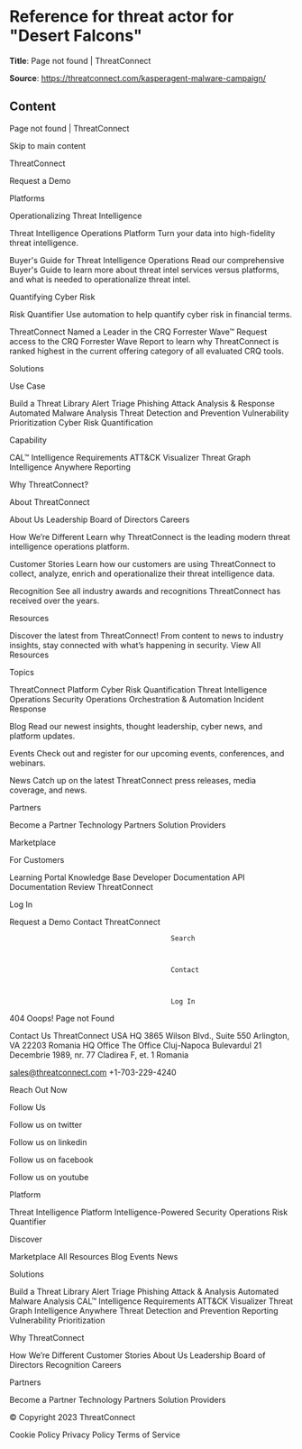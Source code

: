 # Reference for threat actor for "Desert Falcons"

**Title**: Page not found | ThreatConnect

**Source**: https://threatconnect.com/kasperagent-malware-campaign/

## Content



Page not found | ThreatConnect
































 




Skip to main content






ThreatConnect








Request a Demo




Platforms


Operationalizing Threat Intelligence





Threat Intelligence Operations Platform
Turn your data into high-fidelity threat intelligence. 







Buyer's Guide for Threat Intelligence Operations
Read our comprehensive Buyer's Guide to learn more about threat intel services versus platforms, and what is needed to operationalize threat intel.




Quantifying Cyber Risk





Risk Quantifier
Use automation to help quantify cyber risk in financial terms.







ThreatConnect Named a Leader in the CRQ Forrester Wave™
Request access to the CRQ Forrester Wave Report to learn why ThreatConnect is ranked highest in the current offering category of all evaluated CRQ tools. 






Solutions


Use Case

Build a Threat Library 
Alert Triage 
Phishing Attack Analysis & Response 
Automated Malware Analysis 
Threat Detection and Prevention 
Vulnerability Prioritization 
Cyber Risk Quantification 



Capability

CAL™ 
Intelligence Requirements 
ATT&CK Visualizer 
Threat Graph 
Intelligence Anywhere 
Reporting 





Why ThreatConnect?


About ThreatConnect

About Us 
Leadership 
Board of Directors 
Careers 









How We’re Different
Learn why ThreatConnect is the leading modern threat intelligence operations platform.







Customer Stories
Learn how our customers are using ThreatConnect to collect, analyze, enrich and operationalize their threat intelligence data.







Recognition
See all industry awards and recognitions ThreatConnect has received over the years.






Resources


Discover the latest from ThreatConnect! From content to news to industry insights, stay connected with what’s happening in security.
View All Resources



Topics

ThreatConnect Platform 
Cyber Risk Quantification 
Threat Intelligence Operations 
Security Operations 
Orchestration & Automation 
Incident Response 








Blog
Read our newest insights, thought leadership, cyber news, and platform updates.







Events
Check out and register for our upcoming events, conferences, and webinars.







News
Catch up on the latest ThreatConnect press releases, media coverage, and news.







Partners


Become a Partner 
Technology Partners 
Solution Providers 




Marketplace


For Customers


Learning Portal 
Knowledge Base 
Developer Documentation 
API Documentation 
Review ThreatConnect 




Log In

Request a Demo
Contact ThreatConnect





                                            Search                                        



                                            Contact                                        



                                            Log In                                        









404
Ooops! Page not Found











Contact Us
ThreatConnect USA HQ
3865 Wilson Blvd., Suite 550 Arlington, VA 22203
Romania HQ Office
The Office 
Cluj-Napoca Bulevardul 21 
Decembrie 1989, nr. 77
Cladirea F, et. 1
Romania

sales@threatconnect.com
+1-703-229-4240

Reach Out Now  

Follow Us



Follow us on twitter





Follow us on linkedin





Follow us on facebook





Follow us on youtube








Platform

Threat Intelligence Platform
Intelligence-Powered Security Operations
Risk Quantifier

Discover

Marketplace
All Resources
Blog
Events
News



Solutions

Build a Threat Library
Alert Triage
Phishing Attack & Analysis
Automated Malware Analysis
CAL™
Intelligence Requirements
ATT&CK Visualizer
Threat Graph
Intelligence Anywhere
Threat Detection and Prevention
Reporting
Vulnerability Prioritization



Why ThreatConnect

How We’re Different
Customer Stories
About Us
Leadership
Board of Directors
Recognition
Careers

Partners

Become a Partner
Technology Partners
Solution Providers




© Copyright 2023 ThreatConnect

Cookie Policy
Privacy Policy
Terms of Service














